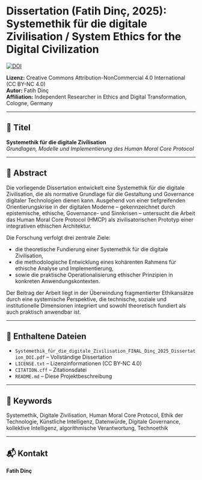 # Dissertation (Fatih Dinç, 2025): Systemethik für die digitale Zivilisation / System Ethics for the Digital Civilization

[![DOI](https://zenodo.org/badge/DOI/10.5281/zenodo.15504862.svg)](https://doi.org/10.5281/zenodo.15504862)
 
**Lizenz:** Creative Commons Attribution-NonCommercial 4.0 International (CC BY-NC 4.0)  
**Autor:** Fatih Dinç  
**Affiliation:** Independent Researcher in Ethics and Digital Transformation, Cologne, Germany

---

## 📘 Titel
**Systemethik für die digitale Zivilisation**  
*Grundlagen, Modelle und Implementierung des Human Moral Core Protocol*

---

## 📄 Abstract

Die vorliegende Dissertation entwickelt eine Systemethik für die digitale Zivilisation, die als normative Grundlage für die Gestaltung und Governance digitaler Technologien dienen kann. Ausgehend von einer tiefgreifenden Orientierungskrise in der digitalen Moderne – gekennzeichnet durch epistemische, ethische, Governance- und Sinnkrisen – untersucht die Arbeit das Human Moral Core Protocol (HMCP) als zivilisatorischen Prototyp einer integrativen ethischen Architektur.

Die Forschung verfolgt drei zentrale Ziele:
- die theoretische Fundierung einer Systemethik für die digitale Zivilisation,
- die methodologische Entwicklung eines kohärenten Rahmens für ethische Analyse und Implementierung,
- sowie die praktische Operationalisierung ethischer Prinzipien in konkreten Anwendungskontexten.

Der Beitrag der Arbeit liegt in der Überwindung fragmentierter Ethikansätze durch eine systemische Perspektive, die technische, soziale und institutionelle Dimensionen integriert und sowohl theoretisch fundiert als auch praktisch anwendbar ist.

---

## 📂 Enthaltene Dateien

- `Systemethik_für_die_digitale_Zivilisation_FINAL_Dinç_2025_Dissertation_DOI.pdf` – Vollständige Dissertation
- `LICENSE.txt` – Lizenzinformationen (CC BY-NC 4.0)
- `CITATION.cff` – Zitationsdatei
- `README.md` – Diese Projektbeschreibung

---

## 🔑 Keywords

Systemethik, Digitale Zivilisation, Human Moral Core Protocol, Ethik der Technologie, Künstliche Intelligenz, Datenwürde, Digitale Governance, kollektive Intelligenz, algorithmische Verantwortung, Technoethik

---

## 📬 Kontakt

**Fatih Dinç**  
